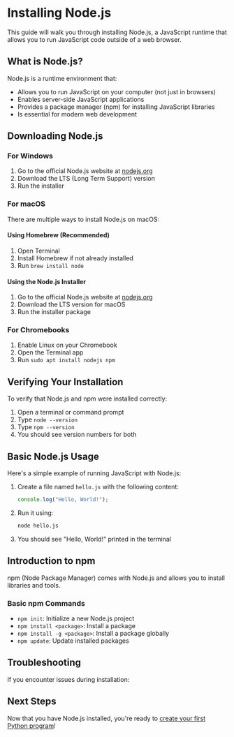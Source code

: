 # Installing Node.js

This guide will walk you through installing Node.js, a JavaScript runtime that allows you to run JavaScript code outside of a web browser.

## What is Node.js?

Node.js is a runtime environment that:

- Allows you to run JavaScript on your computer (not just in browsers)
- Enables server-side JavaScript applications
- Provides a package manager (npm) for installing JavaScript libraries
- Is essential for modern web development

## Downloading Node.js

<!-- TODO: Add screenshots of Node.js download page -->

### For Windows

1. Go to the official Node.js website at [nodejs.org](https://nodejs.org)
2. Download the LTS (Long Term Support) version
3. Run the installer

<!-- TODO: Add detailed steps with screenshots -->

### For macOS

There are multiple ways to install Node.js on macOS:

#### Using Homebrew (Recommended)

1. Open Terminal
2. Install Homebrew if not already installed
3. Run `brew install node`

#### Using the Node.js Installer

1. Go to the official Node.js website at [nodejs.org](https://nodejs.org)
2. Download the LTS version for macOS
3. Run the installer package

<!-- TODO: Add detailed steps with screenshots -->

### For Chromebooks

1. Enable Linux on your Chromebook
2. Open the Terminal app
3. Run `sudo apt install nodejs npm`

<!-- TODO: Add detailed steps with screenshots -->

## Verifying Your Installation

To verify that Node.js and npm were installed correctly:

1. Open a terminal or command prompt
2. Type `node --version`
3. Type `npm --version`
4. You should see version numbers for both

<!-- TODO: Add screenshot of successful verification -->

## Basic Node.js Usage

Here's a simple example of running JavaScript with Node.js:

1. Create a file named `hello.js` with the following content:

   ```javascript
   console.log("Hello, World!");
   ```

2. Run it using:

   ```bash
   node hello.js
   ```

3. You should see "Hello, World!" printed in the terminal

<!-- TODO: Add more examples and use cases -->

## Introduction to npm

npm (Node Package Manager) comes with Node.js and allows you to install libraries and tools.

### Basic npm Commands

- `npm init`: Initialize a new Node.js project
- `npm install <package>`: Install a package
- `npm install -g <package>`: Install a package globally
- `npm update`: Update installed packages

<!-- TODO: Add examples of using these commands -->

## Troubleshooting

If you encounter issues during installation:

<!-- TODO: Add common issues and solutions -->

## Next Steps

Now that you have Node.js installed, you're ready to [create your first Python program](first_python.md)!

